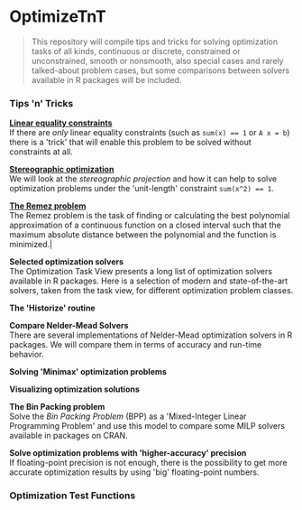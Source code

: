 # OptimizeTnT

> This repository will compile tips and tricks for solving optimization tasks of all kinds, continuous or discrete, constrained or unconstrained, smooth or nonsmooth, also special cases and rarely talked-about problem cases, but some comparisons between solvers available in R packages will be included.

### Tips 'n' Tricks

**[Linear equality constraints](LinearEqualityConstraints.md)**  
If there are *only* linear equality constraints (such as `sum(x) == 1` or `A x = b`) there is a 'trick' that will enable this problem to be solved without constraints at all.

**[Stereographic optimization](StereographicOptimization.md)**  
We will look at the *stereographic projection* and how it can help to solve optimization problems under the 'unit-length' constraint `sum(x^2) == 1`.

**[The Remez problem](RemezProblem.md)**  
The Remez problem is the task of finding or calculating the best polynomial approximation of a continuous function on a closed interval such that the maximum absolute distance between the polynomial and the function is minimized.|

**Selected optimization solvers**  
The Optimization Task View presents a long list of optimization solvers available in R packages. Here is a selection of modern and state-of-the-art solvers, taken from the task view, for different optimization problem classes.

**The 'Historize' routine**

**Compare Nelder-Mead Solvers**\
There are several implementations of Nelder-Mead optimization solvers in R packages. We will compare them in terms of accuracy and run-time behavior.

**Solving 'Minimax' optimization problems**

**Visualizing optimization solutions**

**The Bin Packing problem**  
Solve the *Bin Packing Problem* (BPP) as a 'Mixed-Integer Linear Programming Problem' and use this model to compare some MILP solvers available in packages on CRAN.

**Solve optimization problems with 'higher-accuracy' precision**  
If floating-point precision is not enough, there is the possibility to get more accurate optimization results by using 'big' floating-point numbers.


### Optimization Test Functions
